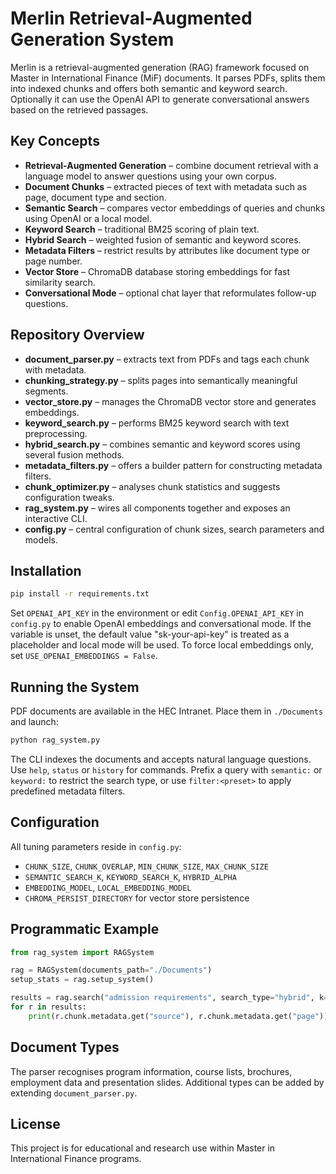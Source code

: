 # Merlin Retrieval-Augmented Generation System

Merlin is a retrieval-augmented generation (RAG) framework focused on Master in International Finance (MiF) documents. It parses PDFs, splits them into indexed chunks and offers both semantic and keyword search. Optionally it can use the OpenAI API to generate conversational answers based on the retrieved passages.

## Key Concepts

- **Retrieval-Augmented Generation** – combine document retrieval with a language model to answer questions using your own corpus.
- **Document Chunks** – extracted pieces of text with metadata such as page, document type and section.
- **Semantic Search** – compares vector embeddings of queries and chunks using OpenAI or a local model.
- **Keyword Search** – traditional BM25 scoring of plain text.
- **Hybrid Search** – weighted fusion of semantic and keyword scores.
- **Metadata Filters** – restrict results by attributes like document type or page number.
- **Vector Store** – ChromaDB database storing embeddings for fast similarity search.
- **Conversational Mode** – optional chat layer that reformulates follow-up questions.

## Repository Overview

- **document_parser.py** – extracts text from PDFs and tags each chunk with metadata.
- **chunking_strategy.py** – splits pages into semantically meaningful segments.
- **vector_store.py** – manages the ChromaDB vector store and generates embeddings.
- **keyword_search.py** – performs BM25 keyword search with text preprocessing.
- **hybrid_search.py** – combines semantic and keyword scores using several fusion methods.
- **metadata_filters.py** – offers a builder pattern for constructing metadata filters.
- **chunk_optimizer.py** – analyses chunk statistics and suggests configuration tweaks.
- **rag_system.py** – wires all components together and exposes an interactive CLI.
- **config.py** – central configuration of chunk sizes, search parameters and models.

## Installation

```bash
pip install -r requirements.txt
```

Set `OPENAI_API_KEY` in the environment or edit `Config.OPENAI_API_KEY` in `config.py` to enable OpenAI embeddings and conversational mode. If the variable is unset, the default value "sk-your-api-key" is treated as a placeholder and local mode will be used. To force local embeddings only, set `USE_OPENAI_EMBEDDINGS = False`.

## Running the System

PDF documents are available in the HEC Intranet. Place them in `./Documents` and launch:

```bash
python rag_system.py
```

The CLI indexes the documents and accepts natural language questions. Use `help`, `status` or `history` for commands. Prefix a query with `semantic:` or `keyword:` to restrict the search type, or use `filter:<preset>` to apply predefined metadata filters.

## Configuration

All tuning parameters reside in `config.py`:

- `CHUNK_SIZE`, `CHUNK_OVERLAP`, `MIN_CHUNK_SIZE`, `MAX_CHUNK_SIZE`
- `SEMANTIC_SEARCH_K`, `KEYWORD_SEARCH_K`, `HYBRID_ALPHA`
- `EMBEDDING_MODEL`, `LOCAL_EMBEDDING_MODEL`
- `CHROMA_PERSIST_DIRECTORY` for vector store persistence

## Programmatic Example

```python
from rag_system import RAGSystem

rag = RAGSystem(documents_path="./Documents")
setup_stats = rag.setup_system()

results = rag.search("admission requirements", search_type="hybrid", k=5)
for r in results:
    print(r.chunk.metadata.get("source"), r.chunk.metadata.get("page"))
```

## Document Types

The parser recognises program information, course lists, brochures, employment data and presentation slides. Additional types can be added by extending `document_parser.py`.

## License

This project is for educational and research use within Master in International Finance programs.
